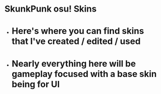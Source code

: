 # SkunkPunk osu! Skins
- # Here's where you can find skins that I've created / edited / used
- # Nearly everything here will be gameplay focused with a base skin being for UI

<p align="center">
